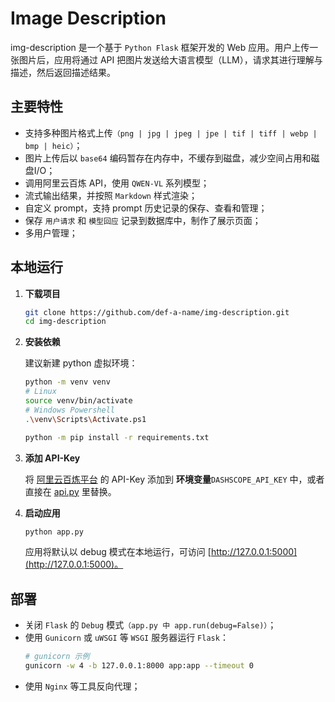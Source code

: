 # Image Description


img-description 是一个基于 `Python Flask` 框架开发的 Web 应用。用户上传一张图片后，应用将通过 API 把图片发送给大语言模型（LLM），请求其进行理解与描述，然后返回描述结果。


## 主要特性

- 支持多种图片格式上传`（png | jpg | jpeg | jpe | tif | tiff | webp | bmp | heic）`；
- 图片上传后以 `base64` 编码暂存在内存中，不缓存到磁盘，减少空间占用和磁盘I/O；
- 调用阿里云百炼 API，使用 `QWEN-VL` 系列模型；
- 流式输出结果，并按照 `Markdown` 样式渲染；
- 自定义 prompt，支持 prompt 历史记录的保存、查看和管理；
- 保存 `用户请求` 和 `模型回应` 记录到数据库中，制作了展示页面；
- 多用户管理；

## 本地运行

1. **下载项目**

   ```bash
   git clone https://github.com/def-a-name/img-description.git
   cd img-description
   ```

2. **安装依赖**

   建议新建 python 虚拟环境：
   ```bash
   python -m venv venv
   # Linux
   source venv/bin/activate
   # Windows Powershell
   .\venv\Scripts\Activate.ps1
   ```
   ```bash
   python -m pip install -r requirements.txt
   ```

3. **添加 API-Key**

   将 [阿里云百炼平台](https://bailian.console.aliyun.com/#/home) 的 API-Key 添加到 **环境变量**`DASHSCOPE_API_KEY` 中，或者直接在 [api.py](https://github.com/def-a-name/img-description/blob/main/service/api.py#L28) 里替换。

4. **启动应用**

   ```bash
   python app.py
   ```
   应用将默认以 debug 模式在本地运行，可访问 [http://127.0.0.1:5000](http://127.0.0.1:5000)。

## 部署

- 关闭 `Flask` 的 `Debug` 模式`（app.py 中 app.run(debug=False)）`；
- 使用 `Gunicorn` 或 `uWSGI` 等 `WSGI` 服务器运行 `Flask`：
     ```bash
     # gunicorn 示例 
     gunicorn -w 4 -b 127.0.0.1:8000 app:app --timeout 0
     ```
- 使用 `Nginx` 等工具反向代理；
